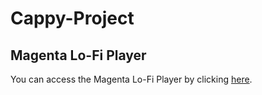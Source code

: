 # Cappy-Project
## Magenta Lo-Fi Player

You can access the Magenta Lo-Fi Player by clicking [here](https://magenta.github.io/lofi-player/).


